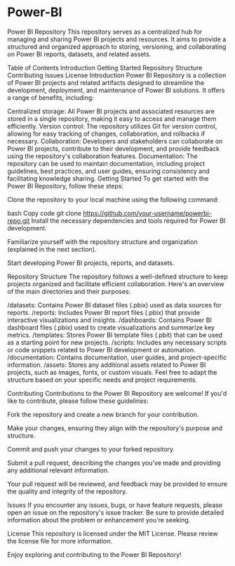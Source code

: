 # Power-BI
Power BI Repository
This repository serves as a centralized hub for managing and sharing Power BI projects and resources. It aims to provide a structured and organized approach to storing, versioning, and collaborating on Power BI reports, datasets, and related assets.

Table of Contents
Introduction
Getting Started
Repository Structure
Contributing
Issues
License
Introduction
Power BI Repository is a collection of Power BI projects and related artifacts designed to streamline the development, deployment, and maintenance of Power BI solutions. It offers a range of benefits, including:

Centralized storage: All Power BI projects and associated resources are stored in a single repository, making it easy to access and manage them efficiently.
Version control: The repository utilizes Git for version control, allowing for easy tracking of changes, collaboration, and rollbacks if necessary.
Collaboration: Developers and stakeholders can collaborate on Power BI projects, contribute to their development, and provide feedback using the repository's collaboration features.
Documentation: The repository can be used to maintain documentation, including project guidelines, best practices, and user guides, ensuring consistency and facilitating knowledge sharing.
Getting Started
To get started with the Power BI Repository, follow these steps:

Clone the repository to your local machine using the following command:

bash
Copy code
git clone https://github.com/your-username/powerbi-repo.git
Install the necessary dependencies and tools required for Power BI development.

Familiarize yourself with the repository structure and organization (explained in the next section).

Start developing Power BI projects, reports, and datasets.

Repository Structure
The repository follows a well-defined structure to keep projects organized and facilitate efficient collaboration. Here's an overview of the main directories and their purposes:

/datasets: Contains Power BI dataset files (.pbix) used as data sources for reports.
/reports: Includes Power BI report files (.pbix) that provide interactive visualizations and insights.
/dashboards: Contains Power BI dashboard files (.pbix) used to create visualizations and summarize key metrics.
/templates: Stores Power BI template files (.pbit) that can be used as a starting point for new projects.
/scripts: Includes any necessary scripts or code snippets related to Power BI development or automation.
/documentation: Contains documentation, user guides, and project-specific information.
/assets: Stores any additional assets related to Power BI projects, such as images, fonts, or custom visuals.
Feel free to adapt the structure based on your specific needs and project requirements.

Contributing
Contributions to the Power BI Repository are welcome! If you'd like to contribute, please follow these guidelines:

Fork the repository and create a new branch for your contribution.

Make your changes, ensuring they align with the repository's purpose and structure.

Commit and push your changes to your forked repository.

Submit a pull request, describing the changes you've made and providing any additional relevant information.

Your pull request will be reviewed, and feedback may be provided to ensure the quality and integrity of the repository.

Issues
If you encounter any issues, bugs, or have feature requests, please open an issue on the repository's issue tracker. Be sure to provide detailed information about the problem or enhancement you're seeking.

License
This repository is licensed under the MIT License. Please review the license file for more information.

Enjoy exploring and contributing to the Power BI Repository!
